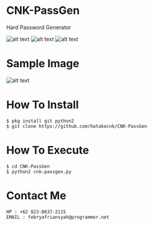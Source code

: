 # CNK-PassGen
Hard Password Generator

![alt text](https://img.shields.io/badge/Coded-xNot_Found-blue.svg)
![alt text](https://img.shields.io/badge/Size-15.00KB-yellow.svg)
![alt text](https://img.shields.io/badge/Python-2.7-green.svg)
# Sample Image
![alt text](https://raw.githubusercontent.com/hatakecnk/hatakecnk.github.io/master/Screenshot_2019-06-11-01-02-40-443_com.termux.png)

# How To Install
```
$ pkg install git python2
$ git clone https://github.com/hatakecnk/CNK-PassGen
```

# How To Execute
```
$ cd CNK-PassGen
$ python2 cnk-passgen.py
```

# Contact Me
```
HP : +62 823-8637-2115
EMAIL : febryafriansyah@programmer.net
```
